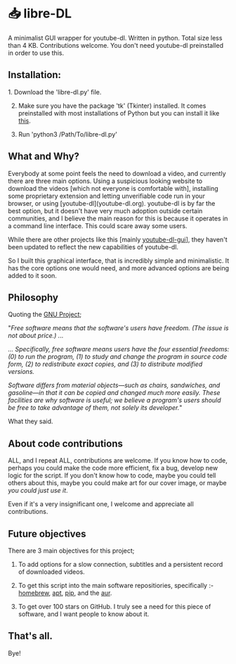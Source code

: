 # 📥 libre-DL
A minimalist GUI wrapper for youtube-dl. Written in python. Total size less than 4 KB. Contributions welcome. You don't need youtube-dl preinstalled in order to use this. 

<h2> Installation: </h2>
1. Download the 'libre-dl.py' file.

2. Make sure you have the package 'tk' (Tkinter) installed. It comes preinstalled with most installations of Python but you can install it like [this](https://tkdocs.com/tutorial/install.html).
 
3. Run 'python3 /Path/To/libre-dl.py'

<h2> What and Why? </h2>
Everybody at some point feels the need to download a video, and currently there are three main options. Using a suspicious looking website to download the videos [which not everyone is comfortable with], installing some proprietary extension and letting unverifiable code run in your browser, or using [youtube-dl](youtube-dl.org). youtube-dl is by far the best option, but it doesn't have very much adoption outside certain communities, and I believe the main reason for this is because it operates in a command line interface. This could scare away some users. 

While there are other projects like this [mainly [youtube-dl-gui](https://github.com/MrS0m30n3/youtube-dl-gui)], they haven't been updated to reflect the new capabilities of youtube-dl. 

So I built this graphical interface, that is incredibly simple and minimalistic. It has the core options one would need, and more advanced options are being added to it soon. 

<h2> Philosophy </h2>

Quoting the [GNU Project](https://www.gnu.org/philosophy/philosophy.html);

"_Free software means that the software's users have freedom. (The issue is not about price.) ..._

_... Specifically, free software means users have the four essential freedoms: (0) to run the program, (1) to study and change the program in source code form, (2) to redistribute exact copies, and (3) to distribute modified versions._

_Software differs from material objects—such as chairs, sandwiches, and gasoline—in that it can be copied and changed much more easily. These facilities are why software is useful; we believe a program's users should be free to take advantage of them, not solely its developer._"

What they said.

<h2> About code contributions </h2>

ALL, and I repeat ALL, contributions are welcome. If you know how to code, perhaps you could make the code more efficient, fix a bug, develop new logic for the script. If you don't know how to code, maybe you could tell others about this, maybe you could make art for our cover image, or maybe *you could just use it*. 

Even if it's a very insignificant one, I welcome and appreciate all contributions. 

<h2> Future objectives</h2>

There are 3 main objectives for this project;

1. To add options for a slow connection, subtitles and a persistent record of downloaded videos.

2. To get this script into the main software repositiories, specifically :- [homebrew](brew.sh), [apt](https://wiki.debian.org/Apt), [pip](pypi.org), and the [aur](https://aur.archlinux.org/). 

3. To get over 100 stars on GitHub. I truly see a need for this piece of software, and I want people to know about it. 

<h2>That's all. </h2>
Bye!
